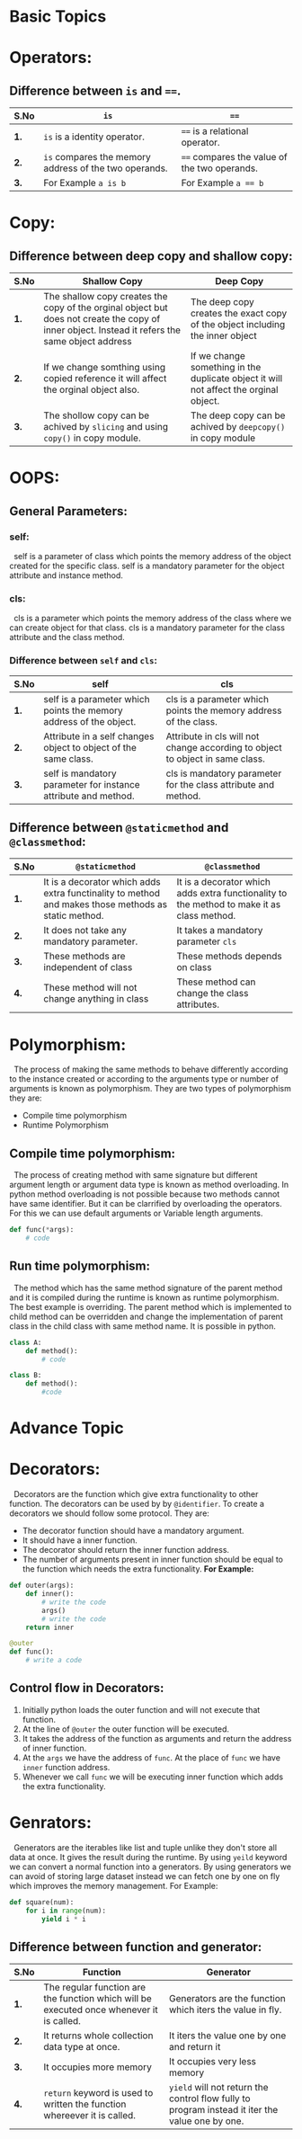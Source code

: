# **Basic Topics**
# Operators:
## Difference between `is` and `==`. 
|**S.No**|**`is`**|**`==`**|
|--------|--------|--------|
|**1.**|`is` is a identity operator.|`==` is a relational operator.|
|**2.**|`is` compares the memory address of the two operands. | `==` compares the value of the two operands.|
|**3.**|For Example `a is b`|For Example `a == b`|

# Copy:
## Difference between deep copy and shallow copy:
|**S.No**|**Shallow Copy**|**Deep Copy**|
|--------|----------------|-------------|
|**1.**|The shallow copy creates the copy of the orginal object but does not create the copy of inner object. Instead it refers the same object address|The deep copy creates the exact copy of the object including the inner object|
|**2.**|If we change somthing using copied reference it will affect the orginal object also.|If we change something in the duplicate object it will not affect the orginal object.|
|**3.**|The shollow copy can be achived by `slicing` and using `copy()` in copy module.|The deep copy can be achived by `deepcopy()` in copy module|

# **OOPS:**
## General Parameters:
### self:
&nbsp; self is a parameter of class which points the memory address of the object created for the specific class. self is a mandatory parameter for the object attribute and instance method. 

### cls:
&nbsp; cls is a parameter which points the memory address of the class where we can create object for that class. cls is a mandatory parameter for the class attribute and the class method. 

### Difference between `self` and `cls`:
|**S.No**|**self**|**cls**|
|--------|--------|-------|
|**1.**|self is a parameter which points the memory address of the object.|cls is a parameter which points the memory address of the class.|
|**2.**|Attribute in a self changes object to object of the same class.|Attribute in cls will not change according to object to object in same class.|
|**3.**|self is mandatory parameter for instance attribute and method.|cls is mandatory parameter for the class attribute and method.|

## Difference between `@staticmethod` and `@classmethod`:
|**S.No**|**`@staticmethod`**|**`@classmethod`**|
|--------|-------------------|------------------|
|**1.**|It is a decorator which adds extra functinality to method and makes those methods as static method.|It is a decorator which adds extra functionality to the method to make it as class method.|
|**2.**|It does not take any mandatory parameter.|It takes a mandatory parameter `cls`|
|**3.**|These methods are independent of class|These methods depends on class|
|**4.**|These method will not change anything in class|These method can change the class attributes.|

# Polymorphism:
&nbsp; The process of making the same methods to behave differently according to the instance created or according to the arguments type or number of arguments is known as polymorphism. They are two types of polymorphism they are: 
* Compile time polymorphism
* Runtime Polymorphism

## Compile time polymorphism:
&nbsp; The process of creating method with same signature but different argument length or argument data type is known as method overloading. In python method overloading is not possible because two methods cannot have same identifier. But it can be clarrified by overloading the operators. For this we can use default arguments or Variable length arguments. 
```py
def func(*args):
    # code

```

## Run time polymorphism:
&nbsp; The method which has the same method signature of the parent method and it is compiled during the runtime is known as runtime polymorphism. The best example is overriding. The parent method which is implemented to child method can be overridden and change the implementation of parent class in the child class with same method name. It is possible in python. 
```py
class A:
    def method():
        # code

class B:
    def method():
        #code
```

# **Advance Topic**
# Decorators:
&nbsp; Decorators are the function which give extra functionality to other function. The decorators can be used by by `@identifier`. To create a decorators we should follow some protocol. They are:
* The decorator function should have a mandatory argument. 
* It should have a inner function. 
* The decorator should return the inner function address. 
* The number of arguments present in inner function should be equal to the function which needs the extra functionality. 
**For Example:**
```py
def outer(args):
    def inner():
        # write the code
        args()
        # write the code
    return inner

@outer
def func():
    # write a code

```
## Control flow in Decorators:
1. Initially python loads the outer function and will not execute that function. 
2. At the line of `@outer` the outer function will be executed. 
3. It takes the address of the function as arguments and return the address of inner function. 
4. At the `args` we have the address of `func`. At the place of `func` we have `inner` function address. 
5. Whenever we call `func` we will be executing inner function which adds the extra functionality. 

# Genrators:
&nbsp; Generators are the iterables like list and tuple unlike they don't store all data at once. It gives the result during the runtime. By using `yeild` keyword we can convert a normal function into a generators. By using generators we can avoid of storing large dataset instead we can fetch one by one on fly which improves the memory management. For Example:
```py
def square(num):
    for i in range(num):
        yield i * i
```
## Difference between function and generator:
|**S.No**|**Function**|**Generator**|
|--------|------------|-------------|
|**1.**|The regular function are the function which will be executed once whenever it is called.|Generators are the function which iters the value in fly.|
|**2.**|It returns whole collection data type at once. |It iters the value one by one and return it|
|**3.**|It occupies more memory| It occupies very less memory|
|**4.**|`return` keyword is used to written the function whereever it is called. |`yield` will not return the control flow fully to program instead it iter the value one by one.|